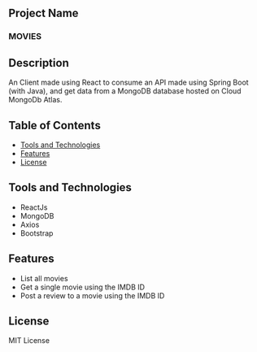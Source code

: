 ## Project Name

### MOVIES

## Description

An Client made using React to consume an API made using Spring Boot (with Java), and get data from a MongoDB database hosted on Cloud MongoDb Atlas.

## Table of Contents

- [Tools and Technologies](#tools-and-technologies)
- [Features](#features)
- [License](#license)

## Tools and Technologies

 - ReactJs
 - MongoDB
 - Axios
 - Bootstrap
 

## Features

- List all movies
- Get a single movie using the IMDB ID
- Post a review to a movie using the IMDB ID

## License

MIT License

